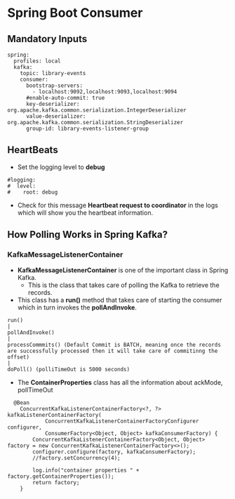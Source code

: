 # Spring Boot Consumer

## Mandatory Inputs

```
spring:
  profiles: local
  kafka:
    topic: library-events
    consumer:
      bootstrap-servers:
        - localhost:9092,localhost:9093,localhost:9094
      #enable-auto-commit: true
      key-deserializer: org.apache.kafka.common.serialization.IntegerDeserializer
      value-deserializer: org.apache.kafka.common.serialization.StringDeserializer
      group-id: library-events-listener-group
```

## HeartBeats

-   Set the logging level to **debug**

```aidl
#logging:
#  level:
#    root: debug
```

- Check for this message **Heartbeat request to coordinator** in the logs which will show you the heartbeat information.

## How Polling Works in Spring Kafka?

### KafkaMessageListenerContainer
-   **KafkaMessageListenerContainer** is one of the important class in Spring Kafka.
    -   This is the class that takes care of polling the Kafka to retrieve the records.
-   This class has a **run()** method that takes care of starting the consumer which in turn invokes the **pollAndInvoke**.

```
run()
| 
pollAndInvoke()
|
processCommmits() (Default Commit is BATCH, meaning once the records are successfully processed then it will take care of commitinng the offset)
|
doPoll() (polliTimeOut is 5000 seconds)
```    

-   The **ContainerProperties** class has all the information about ackMode, pollTimeOut
```aidl
  @Bean
    ConcurrentKafkaListenerContainerFactory<?, ?> kafkaListenerContainerFactory(
            ConcurrentKafkaListenerContainerFactoryConfigurer configurer,
            ConsumerFactory<Object, Object> kafkaConsumerFactory) {
        ConcurrentKafkaListenerContainerFactory<Object, Object> factory = new ConcurrentKafkaListenerContainerFactory<>();
        configurer.configure(factory, kafkaConsumerFactory);
        //factory.setConcurrency(4);

        log.info("container properties " + factory.getContainerProperties());
        return factory;
    }
```
    